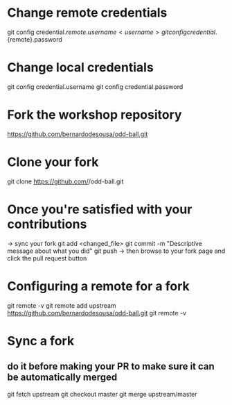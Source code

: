# Change remote credentials
git config credential.${remote}.username <username>
git config credential.${remote}.password <password>

# Change local credentials
git config credential.username <username>
git config credential.password <password>

# Fork the workshop repository
https://github.com/bernardodesousa/odd-ball.git

# Clone your fork
git clone https://github.com/<username>/odd-ball.git

# Once you're satisfied with your contributions
-> sync your fork
git add <changed_file>
git commit -m "Descriptive message about what you did"
git push
-> then browse to your fork page and click the pull request button

# Configuring a remote for a fork
git remote -v
git remote add upstream https://github.com/bernardodesousa/odd-ball.git
git remote -v

# Sync a fork
## do it before making your PR to make sure it can be automatically merged
git fetch upstream
git checkout master
git merge upstream/master
